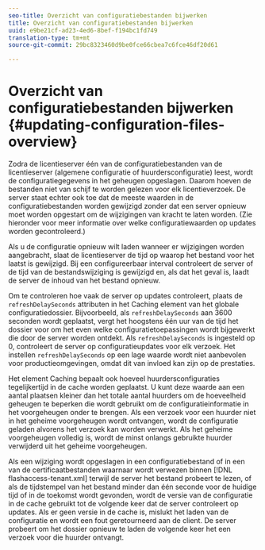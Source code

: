```yaml
---
seo-title: Overzicht van configuratiebestanden bijwerken
title: Overzicht van configuratiebestanden bijwerken
uuid: e9be21cf-ad23-4ed6-8bef-f194bc1fd749
translation-type: tm+mt
source-git-commit: 29bc8323460d9be0fce66cbea7c6fce46df20d61

---
```



# Overzicht van configuratiebestanden bijwerken {#updating-configuration-files-overview}

Zodra de licentieserver één van de configuratiebestanden van de licentieserver (algemene configuratie of huurdersconfiguratie) leest, wordt de configuratiegegevens in het geheugen opgeslagen. Daarom hoeven de bestanden niet van schijf te worden gelezen voor elk licentieverzoek. De server staat echter ook toe dat de meeste waarden in de configuratiebestanden worden gewijzigd zonder dat een server opnieuw moet worden opgestart om de wijzigingen van kracht te laten worden. (Zie hieronder voor meer informatie over welke configuratiewaarden op updates worden gecontroleerd.)

Als u de configuratie opnieuw wilt laden wanneer er wijzigingen worden aangebracht, slaat de licentieserver de tijd op waarop het bestand voor het laatst is gewijzigd. Bij een configureerbaar interval controleert de server of de tijd van de bestandswijziging is gewijzigd en, als dat het geval is, laadt de server de inhoud van het bestand opnieuw.

Om te controleren hoe vaak de server op updates controleert, plaats de `refreshDelaySeconds` attributen in het Caching element van het globale configuratiedossier. Bijvoorbeeld, als `refreshDelaySeconds` aan 3600 seconden wordt geplaatst, vergt het hoogstens één uur van de tijd het dossier voor om het even welke configuratietoepassingen wordt bijgewerkt die door de server worden ontdekt. Als `refreshDelaySeconds` is ingesteld op 0, controleert de server op configuratieupdates voor elk verzoek. Het instellen `refreshDelaySeconds` op een lage waarde wordt niet aanbevolen voor productieomgevingen, omdat dit van invloed kan zijn op de prestaties.

Het element Caching bepaalt ook hoeveel huurdersconfiguraties tegelijkertijd in de cache worden geplaatst. U kunt deze waarde aan een aantal plaatsen kleiner dan het totale aantal huurders om de hoeveelheid geheugen te beperken die wordt gebruikt om de configuratieinformatie in het voorgeheugen onder te brengen. Als een verzoek voor een huurder niet in het geheime voorgeheugen wordt ontvangen, wordt de configuratie geladen alvorens het verzoek kan worden verwerkt. Als het geheime voorgeheugen volledig is, wordt de minst onlangs gebruikte huurder verwijderd uit het geheime voorgeheugen.

Als een wijziging wordt opgeslagen in een configuratiebestand of in een van de certificaatbestanden waarnaar wordt verwezen binnen [!DNL flashaccess-tenant.xml] terwijl de server het bestand probeert te lezen, of als de tijdstempel van het bestand minder dan één seconde voor de huidige tijd of in de toekomst wordt gevonden, wordt de versie van de configuratie in de cache gebruikt tot de volgende keer dat de server controleert op updates. Als er geen versie in de cache is, mislukt het laden van de configuratie en wordt een fout geretourneerd aan de client. De server probeert om het dossier opnieuw te laden de volgende keer het een verzoek voor die huurder ontvangt.
